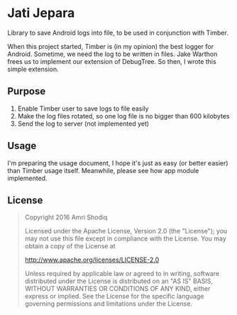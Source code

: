 # Jati Jepara
Library to save Android logs into file, to be used in conjunction with Timber.

When this project started, Timber is (in my opinion) the best logger for Android. Sometime, we need the log to be written in files. Jake Warthon frees us to implement our extension of DebugTree. So then, I wrote this simple extension.

## Purpose
1. Enable Timber user to save logs to file easily
2. Make the log files rotated, so one log file is no bigger than 600 kilobytes
3. Send the log to server (not implemented yet)
 
## Usage
I'm preparing the usage document, I hope it's just as easy (or better easier) than Timber usage itself.
Meanwhile, please see how app module implemented.

## License

> Copyright 2016 Amri Shodiq
> 
> Licensed under the Apache License, Version 2.0 (the "License");
> you may not use this file except in compliance with the License.
> You may obtain a copy of the License at
> 
>    http://www.apache.org/licenses/LICENSE-2.0
> 
> Unless required by applicable law or agreed to in writing, software
> distributed under the License is distributed on an "AS IS" BASIS,
> WITHOUT WARRANTIES OR CONDITIONS OF ANY KIND, either express or implied.
> See the License for the specific language governing permissions and
> limitations under the License.
